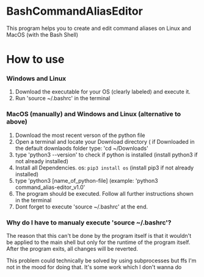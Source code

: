 # BashCommandAliasEditor
This program helps you to create and edit command aliases on Linux and MacOS (with the Bash Shell)

# How to use
### Windows and Linux
1. Download the executable for your OS (clearly labeled) and execute it.
2. Run 'source ~/.bashrc' in the terminal

### MacOS (manually) and Windows and Linux (alternative to above)
1. Download the most recent verson of the python file
2. Open a terminal and locate your Download directory ( if Downloaded in the default downlaods folder type: 'cd ~/Downloads'
3. type 'python3 --version' to check if python is installed (install python3 if not already installed)
4. Install all Dependencies. os: `pip3 install os` (install pip3 if not already installed)
5. type 'python3 [name_of_python-file] (example: 'python3 command_alias-editor_v1.0'
6. The program should be executed. Follow all further instructions shown in the terminal
7. Dont forget to execute 'source ~/.bashrc' at the end.

### Why do I have to manualy execute 'source ~/.bashrc'?
The reason that this can't be done by the program itself is that it wouldn't be applied to the main shell but only for the runtime of the program itself. After the program exits, all changes will be reverted. 

This problem could technically be solved by using subprocesses but ffs I'm not in the mood for doing that. It's some work which I don't wanna do